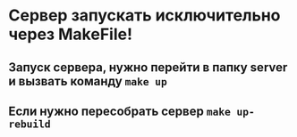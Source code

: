 # Сервер запускать исключительно через MakeFile!
## Запуск сервера, нужно перейти в папку server и вызвать команду ``` make up ```
## Если нужно пересобрать сервер ``` make up-rebuild ```
